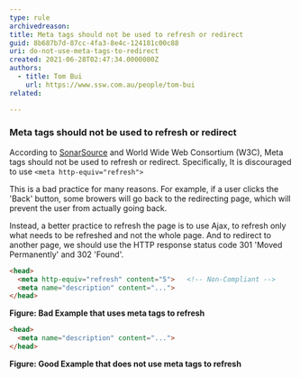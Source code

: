 ```yaml
---
type: rule
archivedreason:
title: Meta tags should not be used to refresh or redirect
guid: 8b687b7d-87cc-4fa3-8e4c-124181c00c88
uri: do-not-use-meta-tags-to-redirect
created: 2021-06-28T02:47:34.0000000Z
authors:
  - title: Tom Bui
    url: https://www.ssw.com.au/people/tom-bui
related:

---
```

### Meta tags should not be used to refresh or redirect

According to [SonarSource](https://rules.sonarsource.com/html/RSPEC-1094) and World Wide Web Consortium (W3C), Meta tags should not be used to refresh or redirect. Specifically, It is discouraged to use ```<meta http-equiv="refresh">```

<!--endintro--> 

This is a bad practice for many reasons. For example, if a user clicks the 'Back' button, some browers will go back to the redirecting page, which will prevent the user from actually going back.

Instead, a better practice to refresh the page is to use Ajax, to refresh only what needs to be refreshed and not the whole page. And to redirect to another page, we should use the HTTP response status code 301 'Moved Permanently' and 302 'Found'.

``` html
<head>
  <meta http-equiv="refresh" content="5">   <!-- Non-Compliant -->
  <meta name="description" content="...">
</head>
```
**Figure: Bad Example that uses meta tags to refresh**

``` html
<head>
  <meta name="description" content="...">
</head>
```
**Figure: Good Example that does not use meta tags to refresh**
